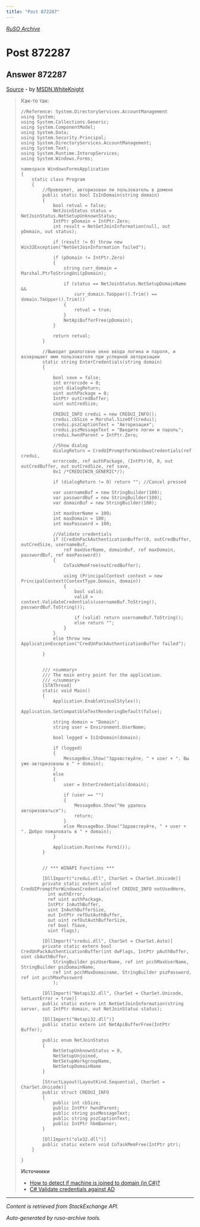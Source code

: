 ```yaml
---
title: "Post 872287"
---
```

<p><i><a href="https://github.com/MSDN-WhiteKnight/ruso-archive/">RuSO Archive</a></i></p>
<h1>Post 872287</h1>
<h2>Answer 872287</h2>
<p><a href="https://ru.stackoverflow.com/a/872287/">Source</a> - by <a href="https://ru.stackoverflow.com/users/240512/msdn-whiteknight">MSDN.WhiteKnight</a></p>
<blockquote>
<p>Как-то так:</p>

<pre><code>//Reference: System.DirectoryServices.AccountManagement
using System;
using System.Collections.Generic;
using System.ComponentModel;
using System.Data;
using System.Security.Principal;
using System.DirectoryServices.AccountManagement;
using System.Text;
using System.Runtime.InteropServices;
using System.Windows.Forms;

namespace WindowsFormsApplication
{
    static class Program
    {
        //Проверяет, авторизован ли пользователь в домене
        public static bool IsInDomain(string domain)
        {
            bool retval = false;
            NetJoinStatus status = NetJoinStatus.NetSetupUnknownStatus;
            IntPtr pDomain = IntPtr.Zero;
            int result = NetGetJoinInformation(null, out pDomain, out status);

            if (result != 0) throw new Win32Exception("NetGetJoinInformation failed");

            if (pDomain != IntPtr.Zero)
            {
                string curr_domain = Marshal.PtrToStringUni(pDomain);

                if (status == NetJoinStatus.NetSetupDomainName &amp;&amp;
                    curr_domain.ToUpper().Trim() == domain.ToUpper().Trim())
                {
                    retval = true;
                }
                NetApiBufferFree(pDomain);
            }

            return retval;
        }

        //Выводит диалоговое окно ввода логина и пароля, и возвращает имя пользователя при успешной авторизации
        static string EnterCredentials(string domain)
        {

            bool save = false;
            int errorcode = 0;
            uint dialogReturn;
            uint authPackage = 0;
            IntPtr outCredBuffer;
            uint outCredSize;

            CREDUI_INFO credui = new CREDUI_INFO();
            credui.cbSize = Marshal.SizeOf(credui);
            credui.pszCaptionText = "Авторизация";
            credui.pszMessageText = "Введите логин и пароль";
            credui.hwndParent = IntPtr.Zero;

            //Show dialog
            dialogReturn = CredUIPromptForWindowsCredentials(ref credui,
            errorcode, ref authPackage, (IntPtr)0, 0, out outCredBuffer, out outCredSize, ref save,
            0x1 /*CREDUIWIN_GENERIC*/);

            if (dialogReturn != 0) return ""; //Cancel pressed

            var usernameBuf = new StringBuilder(100);
            var passwordBuf = new StringBuilder(100);
            var domainBuf = new StringBuilder(100);

            int maxUserName = 100;
            int maxDomain = 100;
            int maxPassword = 100;

            //Validate credentials
            if (CredUnPackAuthenticationBuffer(0, outCredBuffer, outCredSize, usernameBuf,
                ref maxUserName, domainBuf, ref maxDomain, passwordBuf, ref maxPassword))
            {
                CoTaskMemFree(outCredBuffer);

                using (PrincipalContext context = new PrincipalContext(ContextType.Domain, domain))
                {
                    bool valid;
                    valid = context.ValidateCredentials(usernameBuf.ToString(), passwordBuf.ToString());

                    if (valid) return usernameBuf.ToString();
                    else return "";
                }
            }
            else throw new ApplicationException("CredUnPackAuthenticationBuffer failed");

        }


        /// &lt;summary&gt;
        /// The main entry point for the application.
        /// &lt;/summary&gt;
        [STAThread]
        static void Main()
        {
            Application.EnableVisualStyles();
            Application.SetCompatibleTextRenderingDefault(false);

            string domain = "Domain"; 
            string user = Environment.UserName;

            bool logged = IsInDomain(domain);

            if (logged)
            {
                MessageBox.Show("Здравствуйте, " + user + ". Вы уже авторизованы в " + domain);
            }
            else
            {
                user = EnterCredentials(domain);

                if (user == "")
                {
                    MessageBox.Show("Не удалось авторизоваться");
                    return;
                }
                else MessageBox.Show("Здравствуйте, " + user + ". Добро пожаловать в " + domain);
            }

            Application.Run(new Form1());
        }


        // *** WINAPI Functions ***

        [DllImport("credui.dll", CharSet = CharSet.Unicode)]
        private static extern uint CredUIPromptForWindowsCredentials(ref CREDUI_INFO notUsedHere,
          int authError,
          ref uint authPackage,
          IntPtr InAuthBuffer,
          uint InAuthBufferSize,
          out IntPtr refOutAuthBuffer,
          out uint refOutAuthBufferSize,
          ref bool fSave,
          uint flags);

        [DllImport("credui.dll", CharSet = CharSet.Auto)]
        private static extern bool CredUnPackAuthenticationBuffer(int dwFlags, IntPtr pAuthBuffer, uint cbAuthBuffer,
            StringBuilder pszUserName, ref int pcchMaxUserName, StringBuilder pszDomainName,
            ref int pcchMaxDomainame, StringBuilder pszPassword, ref int pcchMaxPassword
            );

        [DllImport("Netapi32.dll", CharSet = CharSet.Unicode, SetLastError = true)]
        public static extern int NetGetJoinInformation(string server, out IntPtr domain, out NetJoinStatus status);

        [DllImport("Netapi32.dll")]
        public static extern int NetApiBufferFree(IntPtr Buffer);

        public enum NetJoinStatus
        {
            NetSetupUnknownStatus = 0,
            NetSetupUnjoined,
            NetSetupWorkgroupName,
            NetSetupDomainName
        }

        [StructLayout(LayoutKind.Sequential, CharSet = CharSet.Unicode)]
        public struct CREDUI_INFO
        {
            public int cbSize;
            public IntPtr hwndParent;
            public string pszMessageText;
            public string pszCaptionText;
            public IntPtr hbmBanner;
        }

        [DllImport("ole32.dll")]
        public static extern void CoTaskMemFree(IntPtr ptr);
    }

}
</code></pre>

<p><strong>Источники</strong></p>

<ul>
<li><a href="https://stackoverflow.com/questions/926227/how-to-detect-if-machine-is-joined-to-domain-in-c?noredirect=1&amp;lq=1">How to detect if machine is joined to domain (in C#)?
</a>  </li>
<li><a href="https://stackoverflow.com/questions/40343218/validate-credentials-against-ad">C# Validate credentials against AD</a></li>
</ul>

</blockquote>
<hr/>
<p><i>Content is retrieved from StackExchange API. </i></p>
<p><i>Auto-generated by ruso-archive tools. </i></p>

